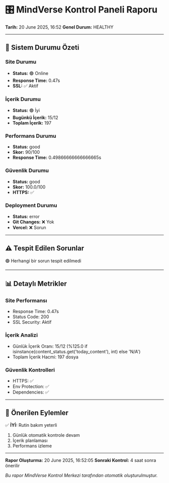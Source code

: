 # 🎛️ MindVerse Kontrol Paneli Raporu
**Tarih:** 20 June 2025, 16:52
**Genel Durum:** HEALTHY

---

## 🎯 Sistem Durumu Özeti

### Site Durumu
- **Status:** 🟢 Online
- **Response Time:** 0.47s
- **SSL:** ✅ Aktif

### İçerik Durumu
- **Status:** 🟢 İyi
- **Bugünkü İçerik:** 15/12
- **Toplam İçerik:** 197

### Performans Durumu
- **Status:** good
- **Skor:** 90/100
- **Response Time:** 0.49866666666666665s

### Güvenlik Durumu
- **Status:** good
- **Skor:** 100.0/100
- **HTTPS:** ✅

### Deployment Durumu
- **Status:** error
- **Git Changes:** ❌ Yok
- **Vercel:** ❌ Sorun

---

## ⚠️ Tespit Edilen Sorunlar

🟢 Herhangi bir sorun tespit edilmedi


---

## 📊 Detaylı Metrikler

### Site Performansı
- Response Time: 0.47s
- Status Code: 200
- SSL Security: Aktif

### İçerik Analizi
- Günlük İçerik Oranı: 15/12 (%125.0 if isinstance(content_status.get('today_content'), int) else 'N/A')
- Toplam İçerik Hacmi: 197 dosya

### Güvenlik Kontrolleri
- HTTPS: ✅
- Env Protection: ✅
- Dependencies: ✅

---

## 🎯 Önerilen Eylemler

✅ **İYİ:** Rutin bakım yeterli
1. Günlük otomatik kontrole devam
2. İçerik planlaması
3. Performans izleme


---

**Rapor Oluşturma:** 20 June 2025, 16:52:05
**Sonraki Kontrol:** 4 saat sonra önerilir

*Bu rapor MindVerse Kontrol Merkezi tarafından otomatik oluşturulmuştur.*
